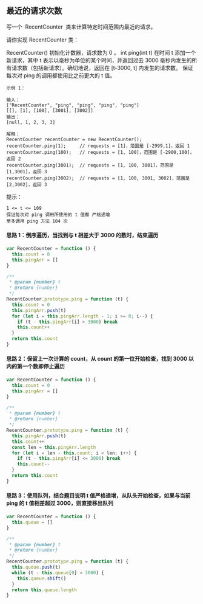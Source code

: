 ## 最近的请求次数

写一个  RecentCounter  类来计算特定时间范围内最近的请求。

请你实现 RecentCounter 类：

RecentCounter() 初始化计数器，请求数为 0 。
int ping(int t) 在时间 t 添加一个新请求，其中 t 表示以毫秒为单位的某个时间，并返回过去 3000 毫秒内发生的所有请求数（包括新请求）。确切地说，返回在 [t-3000, t] 内发生的请求数。
保证 每次对 ping 的调用都使用比之前更大的 t 值。



```
示例 1：

输入：
["RecentCounter", "ping", "ping", "ping", "ping"]
[[], [1], [100], [3001], [3002]]
输出：
[null, 1, 2, 3, 3]

解释：
RecentCounter recentCounter = new RecentCounter();
recentCounter.ping(1);     // requests = [1]，范围是 [-2999,1]，返回 1
recentCounter.ping(100);   // requests = [1, 100]，范围是 [-2900,100]，返回 2
recentCounter.ping(3001);  // requests = [1, 100, 3001]，范围是 [1,3001]，返回 3
recentCounter.ping(3002);  // requests = [1, 100, 3001, 3002]，范围是 [2,3002]，返回 3
```

提示：

```
1 <= t <= 109
保证每次对 ping 调用所使用的 t 值都 严格递增
至多调用 ping 方法 104 次
```

#### 思路 1：倒序遍历，当找到与 t 相差大于 3000 的数时，结束遍历

```javascript
var RecentCounter = function () {
  this.count = 0
  this.pingArr = []
}

/**
 * @param {number} t
 * @return {number}
 */
RecentCounter.prototype.ping = function (t) {
  this.count = 0
  this.pingArr.push(t)
  for (let i = this.pingArr.length - 1; i >= 0; i--) {
    if (t - this.pingArr[i] > 3000) break
    this.count++
  }
  return this.count
}
```

#### 思路 2：保留上一次计算的 count，从 count 的第一位开始检查，找到 3000 以内的第一个数即停止遍历

```javascript
var RecentCounter = function () {
  this.count = 0
  this.pingArr = []
}

/**
 * @param {number} t
 * @return {number}
 */
RecentCounter.prototype.ping = function (t) {
  this.pingArr.push(t)
  this.count++
  const len = this.pingArr.length
  for (let i = len - this.count; i < len; i++) {
    if (t - this.pingArr[i] <= 3000) break
    this.count--
  }
  return this.count
}
```

#### 思路 3：使用队列，结合题目说明 t 值严格递增，从队头开始检查，如果与当前 ping 的 t 值相差超过 3000，则直接移出队列

```javascript
var RecentCounter = function () {
  this.queue = []
}

/**
 * @param {number} t
 * @return {number}
 */
RecentCounter.prototype.ping = function (t) {
  this.queue.push(t)
  while (t - this.queue[0] > 3000) {
    this.queue.shift()
  }
  return this.queue.length
}
```

